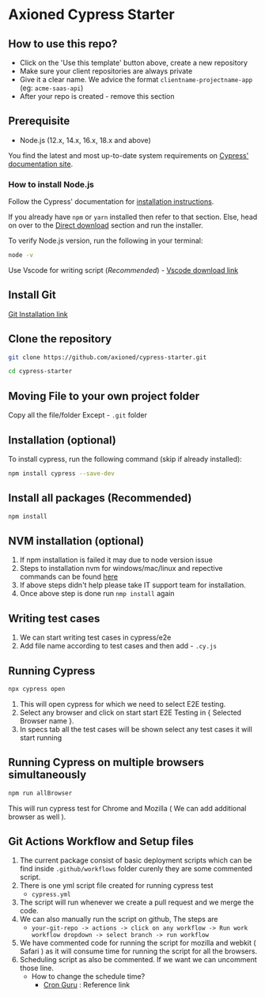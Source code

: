# Axioned Cypress Starter

## How to use this repo?

- Click on the 'Use this template' button above, create a new repository
- Make sure your client repositories are always private
- Give it a clear name. We advice the format `clientname-projectname-app` (eg: `acme-saas-api`)
- After your repo is created - remove this section

## Prerequisite
- Node.js (12.x, 14.x, 16.x, 18.x and above)

You find the latest and most up-to-date system requirements on [Cypress' documentation site](https://docs.cypress.io/guides/getting-started/installing-cypress).

### How to install Node.js

Follow the Cypress' documentation for [installation instructions](https://docs.cypress.io/guides/getting-started/installing-cypress#Installing).

If you already have `npm` or `yarn` installed then refer to that section. Else, head on over to the [Direct download](https://docs.cypress.io/guides/getting-started/installing-cypress#Direct-download) section and run the installer.

To verify Node.js version, run the following in your terminal:
```bash
node -v
```
Use Vscode for writing script (*Recommended*)
    - [Vscode download link](https://code.visualstudio.com/download)

## Install Git
[Git Installation link](https://git-scm.com/downloads)
## Clone the repository

```bash
git clone https://github.com/axioned/cypress-starter.git

cd cypress-starter
```
## Moving File to your own project folder

Copy all the file/folder Except - `.git` folder

## Installation (optional)

To install cypress, run the following command (skip if already installed):

```bash
npm install cypress --save-dev
```

## Install all packages (Recommended)
```bash
npm install
```

## NVM installation (optional)

1. If npm installation is failed it may due to node version issue
2. Steps to installation nvm for windows/mac/linux and repective commands can be found [here](https://www.freecodecamp.org/news/nvm-for-windows-how-to-download-and-install-node-version-manager-in-windows-10/)
3. If above steps didn't help please take IT support team for installation.
4. Once above step is done run `nmp install` again

## Writing test cases

1. We can start writing test cases in cypress/e2e
2. Add file name according to test cases and then add - `.cy.js`

## Running Cypress
```bash
npx cypress open
```
1. This will open cypress for which we need to select E2E testing.
2. Select any browser and click on start start E2E Testing in { Selected Browser name }.
3. In specs tab all the test cases will be shown select any test cases it will start running

## Running Cypress on multiple browsers simultaneously
```bash
npm run allBrowser
```
This will run cypress test for Chrome and Mozilla ( We can add additional browser as well ).

## Git Actions Workflow and Setup files
1. The current package consist of basic deployment scripts which can be find inside `.github/workflows` folder curenly they are some commented script.
2. There is one yml script file created for running cypress test
    - `cypress.yml`
3. The script will run whenever we create a pull request and we merge the code.
4. We can also manually run the script on github, The steps are 
    - `your-git-repo -> actions -> click on any workflow -> Run work workflow dropdown -> select branch -> run workflow`
5. We have commented code for running the script for mozilla and webkit ( Safari ) as it will consume time for running the script for all the browsers.
6. Scheduling script as also be commented. If we want we can uncomment those line.
    - How to change the schedule time? 
        - [Cron Guru](https://crontab.guru/) : Reference link
